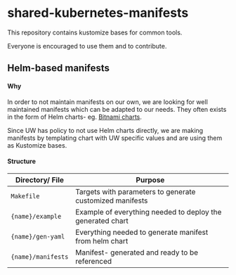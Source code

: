 # shared-kubernetes-manifests

This repository contains kustomize bases for common tools.

Everyone is encouraged to use them and to contribute.

## Helm-based manifests

#### Why

In order to not maintain manifests on our own, we are looking for well maintained manifests
which can be adapted to our needs. They often exists in the form of Helm charts-
eg. [Bitnami charts](https://github.com/bitnami/charts/).

Since UW has policy to not use Helm charts directly, we are making manifests by
templating chart with UW specific values and are using them as Kustomize bases.

#### Structure

| Directory/ File    | Purpose                                                    |
|--------------------|------------------------------------------------------------|
| `Makefile`         | Targets with parameters to generate customized manifests   |
| `{name}/example`   | Example of everything needed to deploy the generated chart |
| `{name}/gen-yaml`  | Everything needed to generate manifest from helm chart     |
| `{name}/manifests` | Manifest- generated and ready to be referenced             |
